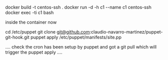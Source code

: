
docker build -t centos-ssh .
docker run -d -h c1 --name c1 centos-ssh
docker exec -ti c1 bash

inside the container now

cd /etc/puppet
git clone git@github.com:claudio-navarro-martinez/puppet-git-hook.git
puppet apply /etc/puppet/manifests/site.pp

.... check the cron has been setup by puppet and got a git pull which will trigger the puppet apply ....
